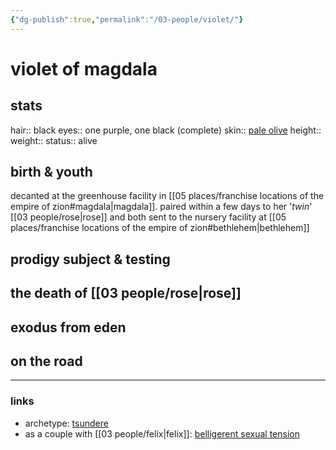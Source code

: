 ```yaml
---
{"dg-publish":true,"permalink":"/03-people/violet/"}
---
```


# violet of magdala

## stats
hair:: black
eyes:: one purple, one black (complete)
skin:: [pale olive](https://images.app.goo.gl/4qniqgnecjUDpqpC6)
height::
weight::
status:: alive

## birth & youth
decanted at the greenhouse facility in [[05 places/franchise locations of the empire of zion#magdala\|magdala]]. paired within a few days to her '*twin*' [[03 people/rose\|rose]] and both sent to the nursery facility at [[05 places/franchise locations of the empire of zion#bethlehem\|bethlehem]]

## prodigy subject & testing


## the death of [[03 people/rose\|rose]]


## exodus from eden


## on the road


---
### links
- archetype: [tsundere](https://tvtropes.org/pmwiki/pmwiki.php/Main/Tsundere)
- as a couple with [[03 people/felix\|felix]]: [belligerent sexual tension](https://tvtropes.org/pmwiki/pmwiki.php/Main/BelligerentSexualTension)
